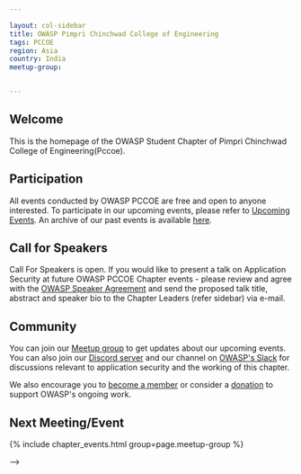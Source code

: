 ```yaml
---

layout: col-sidebar
title: OWASP Pimpri Chinchwad College of Engineering
tags: PCCOE
region: Asia
country: India
meetup-group:


---
```



## Welcome
This is the homepage of the OWASP Student Chapter of Pimpri Chinchwad College of Engineering(Pccoe).

## Participation

All events conducted by OWASP PCCOE are free and open to anyone interested. To participate in our upcoming events, please refer to <a href="/www-chapter-pimpri-chinchwad-college-of-engineering#div-upcoming" onclick="location.hash='div-upcoming'; location.reload();">Upcoming Events</a>. An archive of our past events is available <a href="/www-chapter-pimpri-chinchwad-college-of-engineering#div-past" onclick="location.hash='div-past'; location.reload();">here</a>.




## Call for Speakers
Call For Speakers is open. If you would like to present a talk on Application Security at future OWASP PCCOE Chapter events - please review and agree with the [OWASP Speaker Agreement](https://owasp.org/www-policy/legal/speaker-agreement) and send the proposed talk title, abstract and speaker bio to the Chapter Leaders (refer sidebar) via e-mail.


## Community
You can join our [Meetup group](#) to get updates about our upcoming events. You can also join our [Discord server](#) and our channel on [OWASP's Slack](https://owasp.slack.com/) for discussions relevant to application security and the working of this chapter.

We also encourage you to [become a member](https://owasp.org/membership/) or consider a [donation](https://owasp.org/donate/) to support OWASP's ongoing work.



Next Meeting/Event <!-- You should keep this section as it will populate your meetup events -->
---------------------
{% include chapter_events.html group=page.meetup-group %}

-->
